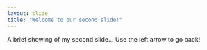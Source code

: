 ```yaml
---
layout: slide
title: "Welcome to our second slide!"
---
```

A brief showing of my second slide...
Use the left arrow to go back!

